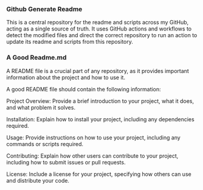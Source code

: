 ### Github Generate Readme

This is a central repository for the readme and scripts across my GitHub, acting as a single source of truth. It uses GitHub actions and workflows to detect the modified files and direct the correct repository to run an action to update its readme and scripts from this repository.

### A Good Readme.md
A README file is a crucial part of any repository, as it provides important information about the project and how to use it.

A good README file should contain the following information:

Project Overview: Provide a brief introduction to your project, what it does, and what problem it solves.

Installation: Explain how to install your project, including any dependencies required.

Usage: Provide instructions on how to use your project, including any commands or scripts required.

Contributing: Explain how other users can contribute to your project, including how to submit issues or pull requests.

License: Include a license for your project, specifying how others can use and distribute your code.
